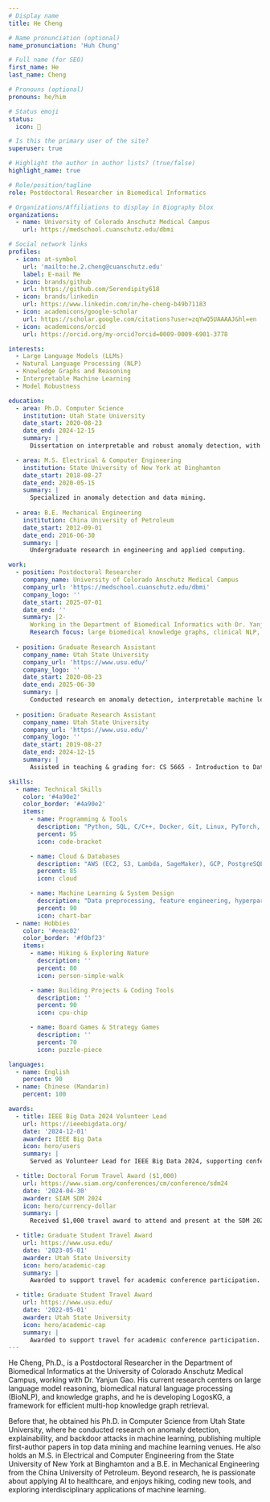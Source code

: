```yaml
---
# Display name
title: He Cheng

# Name pronunciation (optional)
name_pronunciation: 'Huh Chung'

# Full name (for SEO)
first_name: He
last_name: Cheng

# Pronouns (optional)
pronouns: he/him

# Status emoji
status:
  icon: 🚀

# Is this the primary user of the site?
superuser: true

# Highlight the author in author lists? (true/false)
highlight_name: true

# Role/position/tagline
role: Postdoctoral Researcher in Biomedical Informatics

# Organizations/Affiliations to display in Biography blox
organizations:
  - name: University of Colorado Anschutz Medical Campus
    url: https://medschool.cuanschutz.edu/dbmi

# Social network links
profiles:
  - icon: at-symbol
    url: 'mailto:he.2.cheng@cuanschutz.edu'
    label: E-mail Me
  - icon: brands/github
    url: https://github.com/Serendipity618
  - icon: brands/linkedin
    url: https://www.linkedin.com/in/he-cheng-b49b71183
  - icon: academicons/google-scholar
    url: https://scholar.google.com/citations?user=zqYwQ5UAAAAJ&hl=en
  - icon: academicons/orcid
    url: https://orcid.org/my-orcid?orcid=0009-0009-6901-3778

interests:
  - Large Language Models (LLMs)
  - Natural Language Processing (NLP)
  - Knowledge Graphs and Reasoning
  - Interpretable Machine Learning
  - Model Robustness

education:
  - area: Ph.D. Computer Science
    institution: Utah State University
    date_start: 2020-08-23
    date_end: 2024-12-15
    summary: |
      Dissertation on interpretable and robust anomaly detection, with emphasis on model transparency and security against backdoor attacks. Supervised by Dr. Shuhan Yuan.

  - area: M.S. Electrical & Computer Engineering
    institution: State University of New York at Binghamton
    date_start: 2018-08-27
    date_end: 2020-05-15
    summary: |
      Specialized in anomaly detection and data mining.
    
  - area: B.E. Mechanical Engineering
    institution: China University of Petroleum
    date_start: 2012-09-01
    date_end: 2016-06-30
    summary: |
      Undergraduate research in engineering and applied computing.

work:
  - position: Postdoctoral Researcher
    company_name: University of Colorado Anschutz Medical Campus
    company_url: 'https://medschool.cuanschutz.edu/dbmi'
    company_logo: ''
    date_start: 2025-07-01
    date_end: ''
    summary: |2-
      Working in the Department of Biomedical Informatics with Dr. Yanjun Gao.
      Research focus: large biomedical knowledge graphs, clinical NLP, and LLM reasoning.
    
  - position: Graduate Research Assistant
    company_name: Utah State University
    company_url: 'https://www.usu.edu/'
    company_logo: ''
    date_start: 2020-08-23
    date_end: 2025-06-30
    summary: |
      Conducted research on anomaly detection, interpretable machine learning, and robustness against backdoor attacks. Published multiple papers in ECML PKDD, PAKDD, IJCNN, IEEE Big Data, etc.
    
  - position: Graduate Research Assistant
    company_name: Utah State University
    company_url: 'https://www.usu.edu/'
    company_logo: ''
    date_start: 2019-08-27
    date_end: 2024-12-15
    summary: |
      Assisted in teaching & grading for: CS 5665 - Introduction to Data Science, CS 5080 / CS 6665 - Data Mining

skills:
  - name: Technical Skills
    color: '#4a90e2'
    color_border: '#4a90e2'
    items:
      - name: Programming & Tools
        description: "Python, SQL, C/C++, Docker, Git, Linux, PyTorch, TensorFlow, NumPy, Pandas"
        percent: 95
        icon: code-bracket

      - name: Cloud & Databases
        description: "AWS (EC2, S3, Lambda, SageMaker), GCP, PostgreSQL, MongoDB, SQLite"
        percent: 85
        icon: cloud

      - name: Machine Learning & System Design
        description: "Data preprocessing, feature engineering, hyperparameter tuning, distributed training (multi-GPU), explainable AI, model deployment (Flask, FastAPI, Docker), model optimization"
        percent: 90
        icon: chart-bar
  - name: Hobbies
    color: '#eeac02'
    color_border: '#f0bf23'
    items:
      - name: Hiking & Exploring Nature
        description: ''
        percent: 80
        icon: person-simple-walk

      - name: Building Projects & Coding Tools
        description: ''
        percent: 90
        icon: cpu-chip

      - name: Board Games & Strategy Games
        description: ''
        percent: 70
        icon: puzzle-piece

languages:
  - name: English
    percent: 90
  - name: Chinese (Mandarin)
    percent: 100

awards:
  - title: IEEE Big Data 2024 Volunteer Lead
    url: https://ieeebigdata.org/
    date: '2024-12-01'
    awarder: IEEE Big Data
    icon: hero/users
    summary: |
      Served as Volunteer Lead for IEEE Big Data 2024, supporting conference organization and logistics.

  - title: Doctoral Forum Travel Award ($1,000)
    url: https://www.siam.org/conferences/cm/conference/sdm24
    date: '2024-04-30'
    awarder: SIAM SDM 2024
    icon: hero/currency-dollar
    summary: |
      Received $1,000 travel award to attend and present at the SDM 2024 Doctoral Forum.

  - title: Graduate Student Travel Award
    url: https://www.usu.edu/
    date: '2023-05-01'
    awarder: Utah State University
    icon: hero/academic-cap
    summary: |
      Awarded to support travel for academic conference participation.

  - title: Graduate Student Travel Award
    url: https://www.usu.edu/
    date: '2022-05-01'
    awarder: Utah State University
    icon: hero/academic-cap
    summary: |
      Awarded to support travel for academic conference participation.
---
```


He Cheng, Ph.D., is a Postdoctoral Researcher in the Department of Biomedical Informatics at the University of Colorado Anschutz Medical Campus, working with Dr. Yanjun Gao. His current research centers on large language model reasoning, biomedical natural language processing (BioNLP), and knowledge graphs, and he is developing LogosKG, a framework for efficient multi-hop knowledge graph retrieval.

Before that, he obtained his Ph.D. in Computer Science from Utah State University, where he conducted research on anomaly detection, explainability, and backdoor attacks in machine learning, publishing multiple first-author papers in top data mining and machine learning venues. He also holds an M.S. in Electrical and Computer Engineering from the State University of New York at Binghamton and a B.E. in Mechanical Engineering from the China University of Petroleum. Beyond research, he is passionate about applying AI to healthcare, and enjoys hiking, coding new tools, and exploring interdisciplinary applications of machine learning.

